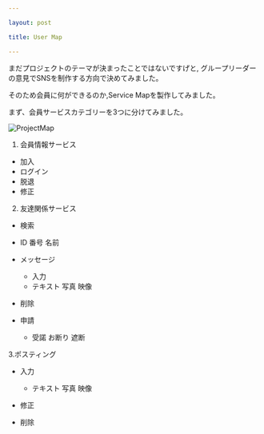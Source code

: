 ```yaml
---

layout: post

title: User Map

---
```


まだプロジェクトのテーマが決まったことではないですげと,
グループリーダーの意見でSNSを制作する方向で決めてみました。

そのため会員に何ができるのか,Service Mapを製作してみました。

まず、会員サービスカテゴリーを3つに分けてみました。


![ProjectMap]({{https://github.com/ELLINM/ellinm.github.io/master}}/images/ProjectMap2.jpg)


1. 会員情報サービス

+ 加入
+ ログイン
+ 脱退
+ 修正


2. 友達関係サービス

+ 検索
- ID
  番号
  名前


+ メッセージ
  - 入力
  - テキスト
    写真
    映像

+ 削除
+ 申請
  - 受諾
    お断り
    遮断


3.ポスティング

+ 入力
  - テキスト
    写真
    映像

+ 修正
+ 削除
